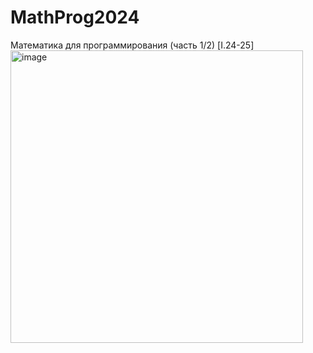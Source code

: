 # MathProg2024
Математика для программирования (часть 1/2) [I.24-25]
<img width="468" alt="image" src="https://github.com/user-attachments/assets/3720231d-857b-4603-a9ca-0184cf6c71fb" />
